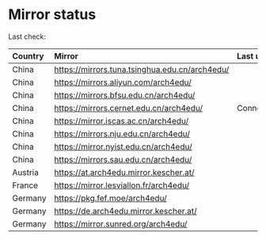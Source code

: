 <script src="./time.js"></script>
# Mirror status
Last check: <script type="text/javascript">localize(1734124895.3212404);</script>

|Country|Mirror|Last update|
|:------|:-----|:----------|
|China|https://mirrors.tuna.tsinghua.edu.cn/arch4edu/|<script type="text/javascript">localize(1734072324);</script>|
|China|https://mirrors.aliyun.com/arch4edu/|<script type="text/javascript">localize(1734072324);</script>|
|China|https://mirrors.bfsu.edu.cn/arch4edu/|<script type="text/javascript">localize(1734072324);</script>|
|China|https://mirrors.cernet.edu.cn/arch4edu/|ConnectionError|
|China|https://mirror.iscas.ac.cn/arch4edu/|<script type="text/javascript">localize(1734072324);</script>|
|China|https://mirrors.nju.edu.cn/arch4edu/|<script type="text/javascript">localize(1734072324);</script>|
|China|https://mirror.nyist.edu.cn/arch4edu/|<script type="text/javascript">localize(1734072324);</script>|
|China|https://mirrors.sau.edu.cn/arch4edu/|<script type="text/javascript">localize(1731653531);</script>|
|Austria|https://at.arch4edu.mirror.kescher.at/|<script type="text/javascript">localize(1734072324);</script>|
|France|https://mirror.lesviallon.fr/arch4edu/|<script type="text/javascript">localize(1734072324);</script>|
|Germany|https://pkg.fef.moe/arch4edu/|<script type="text/javascript">localize(1734072324);</script>|
|Germany|https://de.arch4edu.mirror.kescher.at/|<script type="text/javascript">localize(1734072324);</script>|
|Germany|https://mirror.sunred.org/arch4edu/|<script type="text/javascript">localize(1734072324);</script>|

<script src="./tablefilter/tablefilter.js"></script>
<script src="./table.js"></script>